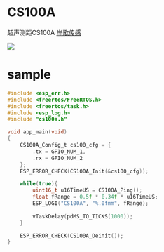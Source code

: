 # CS100A
超声测距CS100A [岸歌传感](http://www.100sensor.com)

![](http://www.100sensor.com/assets/img/us025.jpg)

# sample
```C
#include <esp_err.h>
#include <freertos/FreeRTOS.h>
#include <freertos/task.h>
#include <esp_log.h>
#include "cs100a.h"

void app_main(void)
{
    CS100A_Config_t cs100_cfg = {
        .tx = GPIO_NUM_1,
        .rx = GPIO_NUM_2
    };
    ESP_ERROR_CHECK(CS100A_Init(&cs100_cfg));

    while(true){
        uint16_t u16TimeUS = CS100A_Ping();
        float fRange = 0.5f * 0.34f * u16TimeUS;
        ESP_LOGI("CS100A", "%.0fmm", fRange);
        
        vTaskDelay(pdMS_TO_TICKS(1000));
    }

    ESP_ERROR_CHECK(CS100A_Deinit());
}
```
